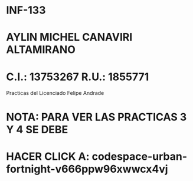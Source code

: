 # INF-133
# AYLIN MICHEL CANAVIRI ALTAMIRANO
# C.I.: 13753267       R.U.: 1855771
Practicas del Licenciado Felipe Andrade

# NOTA: PARA VER LAS PRACTICAS 3 Y 4 SE DEBE 
# HACER CLICK A: codespace-urban-fortnight-v666ppw96xwwcx4vj
